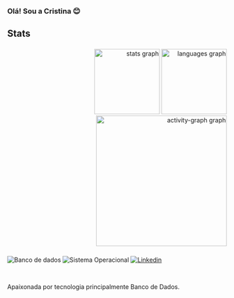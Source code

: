 ### Olá! Sou a Cristina 😊
<h2 align="left">Stats</h2>

###

<div align="right">
  <img src="https://github-readme-stats.vercel.app/api?username=CrisSantosDB&hide_title=false&hide_rank=false&show_icons=true&include_all_commits=true&count_private=true&disable_animations=false&theme=gruvbox_light&locale=en&hide_border=false&order=1" height="150" alt="stats graph"  />
  <img src="https://github-readme-stats.vercel.app/api/top-langs?username=CrisSantosDB&locale=pt-br&hide_title=false&layout=compact&card_width=320&langs_count=5&theme=gruvbox_light&hide_border=false&order=2" height="150" alt="languages graph"  />
  <img src="https://github-readme-activity-graph.vercel.app/graph?username=CrisSantosDB&radius=16&theme=gruvbox&area=true&order=5" height="300" alt="activity-graph graph"  />
</div>

###




![Banco de dados](https://img.shields.io/badge/Oracle-F80000?style=for-the-badge&logo=Oracle&logoColor=white)
![Sistema Operacional](https://img.shields.io/badge/Linux-FCC624?style=for-the-badge&logo=linux&logoColor=black)
[![Linkedin](https://img.shields.io/badge/LinkedIn-0077B5?style=for-the-badge&logo=linkedin&logoColor=white)](https://www.linkedin.com/in/cristinadossantosdasilva/)

</div><br/>

Apaixonada por tecnologia principalmente Banco de Dados.









